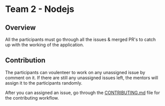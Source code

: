 # Team 2 - Nodejs

## Overview
All the participants must go through all the issues & merged PR's to catch up with the working of the application.

## Contribution
The participants can voulenteer to work on any unassigned issue by comment on it. If there are still any unassigned issues left, the mentors will assign it to the participants randomly. 

After you can assigned an issue, go through the [CONTRIBUTING.md](CONTRIBUTING.md) file for the contributing workflow.
